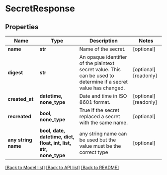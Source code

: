 # SecretResponse


## Properties
Name | Type | Description | Notes
------------ | ------------- | ------------- | -------------
**name** | **str** | Name of the secret. | [optional] 
**digest** | **str** | An opaque identifier of the plaintext secret value. This can be used to determine if a secret value has changed. | [optional] [readonly] 
**created_at** | **datetime, none_type** | Date and time in ISO 8601 format. | [optional] [readonly] 
**recreated** | **bool, none_type** | True if the secret replaced a secret with the same name. | [optional] 
**any string name** | **bool, date, datetime, dict, float, int, list, str, none_type** | any string name can be used but the value must be the correct type | [optional]

[[Back to Model list]](../README.md#documentation-for-models) [[Back to API list]](../README.md#documentation-for-api-endpoints) [[Back to README]](../README.md)


